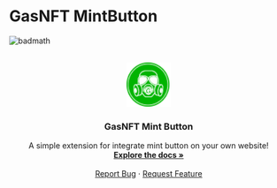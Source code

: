 # GasNFT MintButton

![badmath](https://img.shields.io/github/languages/top/lernantino/badmath)

<!-- PROJECT LOGO -->
<br />
<div align="center">
  <a href="https://github.com/othneildrew/Best-README-Template">
    <img src="assets/img/logo-gas.png" alt="Logo" width="80" height="80">
  </a>

  <h3 align="center">GasNFT Mint Button</h3>

  <p align="center">
    A simple extension for integrate mint button on your own website!
    <br />
    <a href="https://github.com/othneildrew/Best-README-Template"><strong>Explore the docs »</strong></a>
    <br />
    <br />
    <a href="https://github.com/othneildrew/Best-README-Template/issues">Report Bug</a>
    ·
    <a href="https://github.com/othneildrew/Best-README-Template/issues">Request Feature</a>
  </p>
</div>
